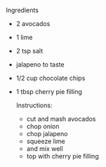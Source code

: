 Ingredients
- 2 avocados
- 1 lime
- 2 tsp salt
- jalapeno to taste
- 1/2 cup chocolate chips
- 1 tbsp cherry pie filling

  Instructions:
  - cut and mash avocados
  - chop onion
  - chop jalapeno
  - squeeze lime
  - and mix well
  - top with cherry pie filling
